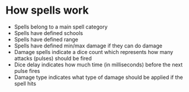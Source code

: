 # How spells work
* Spells belong to a main spell category
* Spells have defined schools
* Spells have defined range
* Spells have defined min/max damage if they can do damage
* Damage spells indicate a dice count which represents how many attacks (pulses) should be fired
* Dice delay indicates how much time (in milliseconds) before the next pulse fires
* Damage type indicates what type of damage should be applied if the spell hits